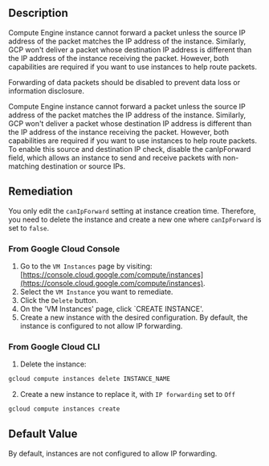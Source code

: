 ## Description

Compute Engine instance cannot forward a packet unless the source IP address of the packet matches the IP address of the instance. Similarly, GCP won't deliver a packet whose destination IP address is different than the IP address of the instance receiving the packet. However, both capabilities are required if you want to use instances to help route packets.

Forwarding of data packets should be disabled to prevent data loss or information disclosure.

Compute Engine instance cannot forward a packet unless the source IP address of the packet matches the IP address of the instance. Similarly, GCP won't deliver a packet whose destination IP address is different than the IP address of the instance receiving the packet. However, both capabilities are required if you want to use instances to help route packets. To enable this source and destination IP check, disable the canIpForward field, which allows an instance to send and receive packets with non-matching destination or source IPs.

## Remediation

You only edit the `canIpForward` setting at instance creation time. Therefore, you need to delete the instance and create a new one where `canIpForward` is set to `false`.

### From Google Cloud Console

1. Go to the `VM Instances` page by visiting: [https://console.cloud.google.com/compute/instances](https://console.cloud.google.com/compute/instances).
2. Select the `VM Instance` you want to remediate.
3. Click the `Delete` button.
4. On the 'VM Instances' page, click `CREATE INSTANCE'.
5. Create a new instance with the desired configuration. By default, the instance is configured to not allow IP forwarding.

### From Google Cloud CLI

1. Delete the instance:

```bash
gcloud compute instances delete INSTANCE_NAME
```

2. Create a new instance to replace it, with `IP forwarding` set to `Off`

```bash
gcloud compute instances create
```

## Default Value

By default, instances are not configured to allow IP forwarding.
